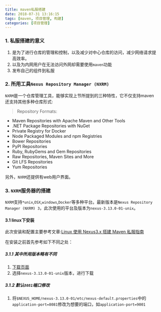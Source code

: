 ```yaml
---
title: maven私服搭建
date: 2018-07-31 13:16:15
tags: [maven, 项目管理, 构建]
categories: [项目管理]
---
```

### 1. 私服搭建的意义
1. 是为了进行仓库的管理和控制，以及减少对中心仓库的访问，减少网络请求提高效率。
2. 以及为内网用户在无法访问外网却需要使用`maven`功能
3. 发布自己的组件到私服

### 2. 所用工具`Nexus Repository Manager (NXRM)`
`NXRM`是一个仓库管理工具，能够实现上节所提到的三种特性，它不仅支持maven还支持其他多种仓库形式:
> Repository Formats:
- Maven Repositories with Apache Maven and Other Tools
- .NET Package Repositories with NuGet
- Private Registry for Docker
- Node Packaged Modules and npm Registries
- Bower Repositories
- PyPI Repositories
- Ruby, RubyGems and Gem Repositories
- Raw Repositories, Maven Sites and More
- Git LFS Repositories
- Yum Repositories

另外，`NXRM`还提供有web用户界面。

### 3. `NXRM`服务器的搭建
`NXRM`支持`*unix`,`OSX`,`windows`,`Docker`等多种平台。最新版本是`Nexus Repository Manager (NXRM) 3`，此次使用的平台及版本为`nexus-3.13.0-01-unix`。

#### 3.1 linux下安装
此次安装和配置主要参考文章:[Linux 使用 Nexus3.x 搭建 Maven 私服指南](https://blog.csdn.net/smartbetter/article/details/55116889)

在安装之前首先参考如下不同之处：
##### 3.1.1 其中所用版本略有不同
1. [下载页面](https://help.sonatype.com/repomanager3/download)
2. 选择`nexus-3.13.0-01-unix`版本，进行下载

##### 3.1.2 默认`8081`端口修改
1. 将`$NEXUS_HOME/nexus-3.13.0-01/etc/nexus-default.properties`中的`application-port=8081`修改为想要的端口，如`application-port=9001`
